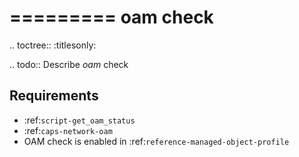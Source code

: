 

=========
oam check
=========

.. toctree::
    :titlesonly:

.. todo::
    Describe *oam* check

Requirements
------------
* :ref:`script-get_oam_status`
* :ref:`caps-network-oam`
* OAM check is enabled in :ref:`reference-managed-object-profile`
